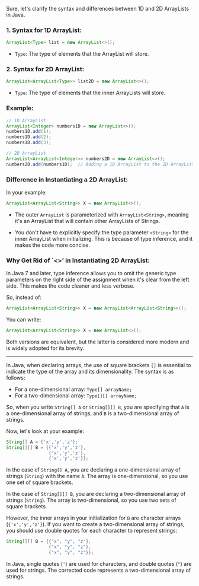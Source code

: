 Sure, let's clarify the syntax and differences between 1D and 2D ArrayLists in Java.

### 1. Syntax for 1D ArrayList:

```java
ArrayList<Type> list = new ArrayList<>();
```

- `Type`: The type of elements that the ArrayList will store.

### 2. Syntax for 2D ArrayList:

```java
ArrayList<ArrayList<Type>> list2D = new ArrayList<>();
```

- `Type`: The type of elements that the inner ArrayLists will store.

### Example:

```java
// 1D ArrayList
ArrayList<Integer> numbers1D = new ArrayList<>();
numbers1D.add(1);
numbers1D.add(2);
numbers1D.add(3);

// 2D ArrayList
ArrayList<ArrayList<Integer>> numbers2D = new ArrayList<>();
numbers2D.add(numbers1D);  // Adding a 1D ArrayList to the 2D ArrayList
```

### Difference in Instantiating a 2D ArrayList:

In your example:

```java
ArrayList<ArrayList<String>> X = new ArrayList<>();
```

- The outer `ArrayList` is parameterized with `ArrayList<String>`, meaning it's an ArrayList that will contain other ArrayLists of Strings.

- You don't have to explicitly specify the type parameter `<String>` for the inner ArrayList when initializing. This is because of type inference, and it makes the code more concise.

### Why Get Rid of `<>' in Instantiating 2D ArrayList:

In Java 7 and later, type inference allows you to omit the generic type parameters on the right side of the assignment when it's clear from the left side. This makes the code cleaner and less verbose.

So, instead of:

```java
ArrayList<ArrayList<String>> X = new ArrayList<ArrayList<String>>();
```

You can write:

```java
ArrayList<ArrayList<String>> X = new ArrayList<>();
```

Both versions are equivalent, but the latter is considered more modern and is widely adopted for its brevity.



---

In Java, when declaring arrays, the use of square brackets `[]` is essential to indicate the type of the array and its dimensionality. The syntax is as follows:

- For a one-dimensional array: `Type[] arrayName;`
- For a two-dimensional array: `Type[][] arrayName;`

So, when you write `String[] A` or `String[][] B`, you are specifying that `A` is a one-dimensional array of strings, and `B` is a two-dimensional array of strings.

Now, let's look at your example:

```java
String[] A = {'x','y','z'};
String[][] B = {{'x','y','z'},
                {'x','y','z'},
                {'x','y','z'}};
```

In the case of `String[] A`, you are declaring a one-dimensional array of strings (`String`) with the name `A`. The array is one-dimensional, so you use one set of square brackets.

In the case of `String[][] B`, you are declaring a two-dimensional array of strings (`String`). The array is two-dimensional, so you use two sets of square brackets.

However, the inner arrays in your initialization for `B` are character arrays (`{'x','y','z'}`). If you want to create a two-dimensional array of strings, you should use double quotes for each character to represent strings:

```java
String[][] B = {{"x", "y", "z"},
                {"x", "y", "z"},
                {"x", "y", "z"}};
```

In Java, single quotes (`'`) are used for characters, and double quotes (`"`) are used for strings. The corrected code represents a two-dimensional array of strings.

